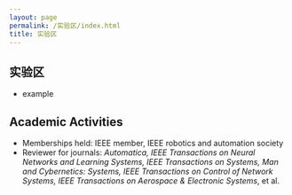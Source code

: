 ```yaml
---
layout: page
permalink: /实验区/index.html
title: 实验区
---
```


## 实验区

- example

## Academic Activities

- Memberships held: IEEE member, IEEE robotics and automation society
- Reviewer for journals: *Automatica, IEEE Transactions on Neural Networks and Learning Systems, IEEE Transactions on Systems, Man and Cybernetics: Systems, IEEE Transactions on Control of Network Systems, IEEE Transactions on Aerospace & Electronic Systems*, et al.<br>
